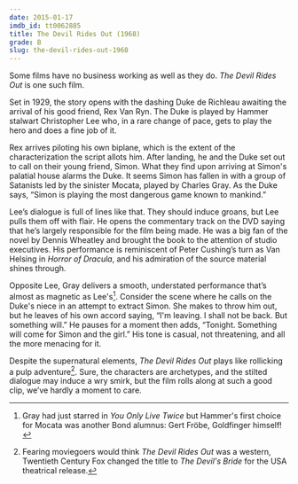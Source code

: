 ```yaml
---
date: 2015-01-17
imdb_id: tt0062885
title: The Devil Rides Out (1968)
grade: B
slug: the-devil-rides-out-1968
---
```


Some films have no business working as well as they do. _The Devil Rides Out_ is one such film.

Set in 1929, the story opens with the dashing Duke de Richleau awaiting the arrival of his good friend, Rex Van Ryn. The Duke is played by Hammer stalwart Christopher Lee who, in a rare change of pace, gets to play the hero and does a fine job of it.

Rex arrives piloting his own biplane, which is the extent of the characterization the script allots him. After landing, he and the Duke set out to call on their young friend, Simon. What they find upon arriving at Simon's palatial house alarms the Duke. It seems Simon has fallen in with a group of Satanists led by the sinister Mocata, played by Charles Gray. As the Duke says, “Simon is playing the most dangerous game known to mankind.”

Lee’s dialogue is full of lines like that. They should induce groans, but Lee pulls them off with flair. He opens the commentary track on the DVD saying that he’s largely responsible for the film being made. He was a big fan of the novel by Dennis Wheatley and brought the book to the attention of studio executives. His performance is reminiscent of Peter Cushing’s turn as Van Helsing in <span data-imdb-id="">_Horror of Dracula_</span>, and his admiration of the source material shines through.

Opposite Lee, Gray delivers a smooth, understated performance that’s almost as magnetic as Lee's[^1]. Consider the scene where he calls on the Duke's niece in an attempt to extract Simon. She makes to throw him out, but he leaves of his own accord saying, “I'm leaving. I shall not be back. But something will.” He pauses for a moment then adds, “Tonight. Something will come for Simon and the girl.” His tone is casual, not threatening, and all the more menacing for it.

Despite the supernatural elements, _The Devil Rides Out_ plays like rollicking a pulp adventure[^2]. Sure, the characters are archetypes, and the stilted dialogue may induce a wry smirk, but the film rolls along at such a good clip, we’ve hardly a moment to care.

[^1]: Gray had just starred in <span data-imdb-id="">_You Only Live Twice_</span> but Hammer's first choice for Mocata was another Bond alumnus: Gert Fröbe, Goldfinger himself!
[^2]: Fearing moviegoers would think _The Devil Rides Out_ was a western, Twentieth Century Fox changed the title to _The Devil's Bride_ for the USA theatrical release.
